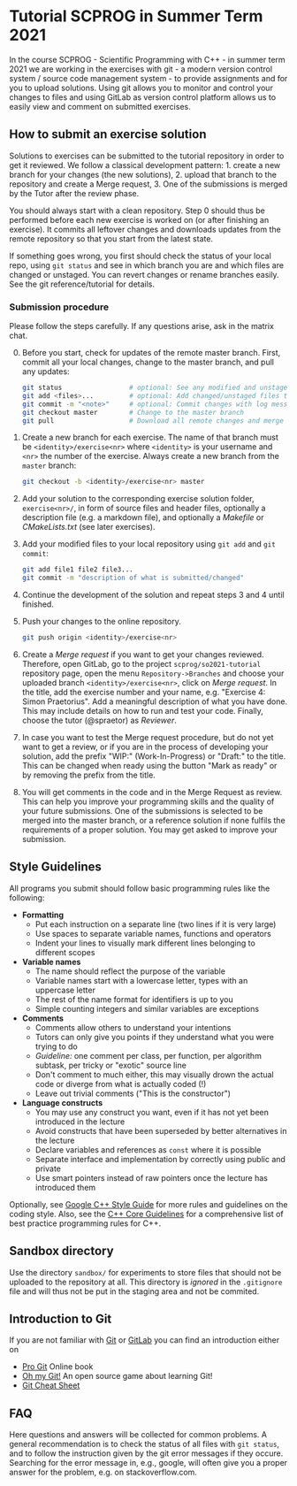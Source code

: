 # Tutorial SCPROG in Summer Term 2021

In the course SCPROG - Scientific Programming with C++ - in summer term 2021 we
are working in the exercises with git - a modern version control system / source
code management system - to provide assignments and for you to upload solutions.
Using git allows you to monitor and control your changes to files and using GitLab
as version control platform allows us to easily view and comment on submitted
exercises.


## How to submit an exercise solution

Solutions to exercises can be submitted to the tutorial repository in order to get
it reviewed. We follow a classical development pattern: 1. create a new branch
for your changes (the new solutions), 2. upload that branch to the repository and
create a Merge request, 3. One of the submissions is merged by the Tutor after
the review phase.

You should always start with a clean repository. Step 0 should thus be performed
before each new exercise is worked on (or after finishing an exercise). It commits
all leftover changes and downloads updates from the remote repository so that you
start from the latest state.

If something goes wrong, you first should check the status of your local repo, using
`git status` and see in which branch you are and which files are changed or unstaged.
You can revert changes or rename branches easily. See the git reference/tutorial
for details.

### Submission procedure

Please follow the steps carefully. If any questions arise, ask in the matrix chat.

0. Before you start, check for updates of the remote master branch. First, commit
   all your local changes, change to the master branch, and pull any updates:

   ```bash
   git status                 # optional: See any modified and unstaged files
   git add <files>...         # optional: Add changed/unstaged files to staging area
   git commit -m "<note>"     # optional: Commit changes with log message "<note>"
   git checkout master        # Change to the master branch
   git pull                   # Download all remote changes and merge with master branch
   ```

1. Create a new branch for each exercise. The name of that branch must be
   `<identity>/exercise<nr>` where `<identity>` is your username and `<nr>` the
   number of the exercise. Always create a new branch from the `master` branch:

   ```bash
   git checkout -b <identity>/exercise<nr> master
   ```

2. Add your solution to the corresponding exercise solution folder, `exercise<nr>/`,
   in form of source files and header files, optionally a description file (e.g.
   a markdown file), and optionally a *Makefile* or *CMakeLists.txt* (see later exercises).

3. Add your modified files to your local repository using `git add` and `git commit`:

   ```bash
   git add file1 file2 file3...
   git commit -m "description of what is submitted/changed"
   ```

4. Continue the development of the solution and repeat steps 3 and 4 until finished.

5. Push your changes to the online repository.

   ```bash
   git push origin <identity>/exercise<nr>
   ```

6. Create a *Merge request* if you want to get your changes reviewed. Therefore,
   open GitLab, go to the project `scprog/so2021-tutorial` repository page, open
   the menu `Repository->Branches` and choose your uploaded branch
   `<identity>/exercise<nr>`, click on *Merge request*. In the title, add the
   exercise number and your name, e.g. "Exercise 4: Simon Praetorius". Add a
   meaningful description of what you have done. This may include details on how
   to run and test your code. Finally, choose the tutor (@spraetor) as *Reviewer*.

7. In case you want to test the Merge request procedure, but do not yet want to
   get a review, or if you are in the process of developing your solution, add
   the prefix "WIP:" (Work-In-Progress) or "Draft:" to the title. This can be
   changed when ready using the button "Mark as ready" or by removing the prefix
   from the title.

8. You will get comments in the code and in the Merge Request as review. This can
   help you improve your programming skills and the quality of your future
   submissions. One of the submissions is selected to be merged into the master
   branch, or a reference solution if none fulfils the requirements of a proper
   solution. You may get asked to improve your submission.


## Style Guidelines
All programs you submit should follow basic programming rules like the following:

- **Formatting**
  - Put each instruction on a separate line (two lines if it is very large)
  - Use spaces to separate variable names, functions and operators
  - Indent your lines to visually mark different lines belonging to different scopes
- **Variable names**
  - The name should reflect the purpose of the variable
  - Variable names start with a lowercase letter, types with an uppercase letter
  - The rest of the name format for identifiers is up to you
  - Simple counting integers and similar variables are exceptions
- **Comments**
  - Comments allow others to understand your intentions
  - Tutors can only give you points if they understand what you were trying to do
  - *Guideline:* one comment per class, per function, per algorithm subtask, per tricky or "exotic" source line
  - Don't comment to much either, this may visually drown the actual code or diverge from what is actually coded (!)
  - Leave out trivial comments ("This is the constructor")
- **Language constructs**
  - You may use any construct you want, even if it has not yet been introduced in the lecture
  - Avoid constructs that have been superseded by better alternatives in the lecture
  - Declare variables and references as `const` where it is possible
  - Separate interface and implementation by correctly using public and private
  - Use smart pointers instead of raw pointers once the lecture has introduced them

Optionally, see [Google C++ Style Guide](http://google.github.io/styleguide/cppguide.html) for
more rules and guidelines on the coding style. Also, see the
[C++ Core Guidelines](https://github.com/isocpp/CppCoreGuidelines/blob/master/CppCoreGuidelines.md)
for a comprehensive list of best practice programming rules for C++.


## Sandbox directory

Use the directory `sandbox/` for experiments to store files that should not be
uploaded to the repository at all. This directory is *ignored* in the `.gitignore`
file and will thus not be put in the staging area and not be commited.


## Introduction to Git

If you are not familiar with [Git](https://git-scm.com/docs) or [GitLab](https://docs.gitlab.com/)
you can find an introduction either on
- [Pro Git](https://git-scm.com/book) Online book
- [Oh my Git!](https://ohmygit.org/) An open source game about learning Git!
- [Git Cheat Sheet](https://github.github.com/training-kit/downloads/github-git-cheat-sheet.pdf)


## FAQ

Here questions and answers will be collected for common problems. A general
recommendation is  to check the status of all files with `git status`, and to
follow the instruction given by the git error messages if they occure. Searching
for the error message in, e.g., google, will often give you a proper answer for
the problem, e.g. on stackoverflow.com.